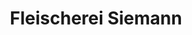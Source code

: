 ---
title: "Fleischerei Siemann"
url: /clausthal-zellerfeld/fleischerei-siemann/
shop: Metzgerei
---